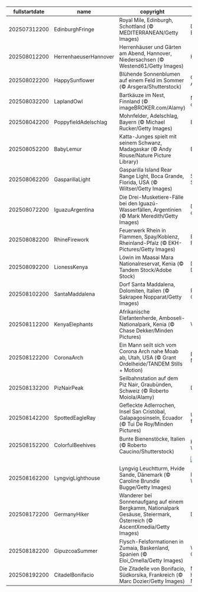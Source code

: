 |fullstartdate|name|copyright|title|image|
|--|--|--|--|--|
202507312200|EdinburghFringe|Royal Mile, Edinburgh, Schottland (© MEDITERRANEAN/Getty Images)|Die Stadt wird zur Bühne|![](/de-DE/2025/08/202507312200EdinburghFringe.jpg)|
202508012200|HerrenhaeuserHannover|Herrenhäuser und Gärten am Abend, Hannover, Niedersachsen (© Westend61/Getty Images)|Historische Pracht|![](/de-DE/2025/08/202508012200HerrenhaeuserHannover.jpg)|
202508022200|HappySunflower|Blühende Sonnenblumen auf einem Feld im Sommer (© Arsgera/Shutterstock)|Gelb, so weit das Auge reicht|![](/de-DE/2025/08/202508022200HappySunflower.jpg)|
202508032200|LaplandOwl|Bartkäuze im Nest, Finnland (© imageBROKER.com/Alamy)|Mystische Jäger der Nacht|![](/de-DE/2025/08/202508032200LaplandOwl.jpg)|
202508042200|PoppyfieldAdelschlag|Mohnfelder, Adelschlag, Bayern (© Michael Rucker/Getty Images)|Bayerische Idylle|![](/de-DE/2025/08/202508042200PoppyfieldAdelschlag.jpg)|
202508052200|BabyLemur|Katta-Junges spielt mit seinem Schwanz, Madagaskar (© Andy Rouse/Nature Picture Library)|Ein pelziger Geselle|![](/de-DE/2025/08/202508052200BabyLemur.jpg)|
202508062200|GasparillaLight|Gasparilla Island Rear Range Light, Boca Grande, Florida, USA (© Wiltser/Getty Images)|Stille Helden der Seefahrt|![](/de-DE/2025/08/202508062200GasparillaLight.jpg)|
202508072200|IguazuArgentina|Die Drei-Musketiere-Fälle bei den Iguazú-Wasserfällen, Argentinien (© Mark Meredith/Getty Images)|Der große Auftritt der Natur|![](/de-DE/2025/08/202508072200IguazuArgentina.jpg)|
202508082200|RhineFirework|Feuerwerk Rhein in Flammen, Spay/Koblenz, Rheinland-Pfalz (© EKH-Pictures/Getty Images)|Ein sensationelles Feuerwerkspektakel|![](/de-DE/2025/08/202508082200RhineFirework.jpg)|
202508092200|LionessKenya|Löwin im Maasai Mara Nationalreservat, Kenia (© Tandem Stock/Adobe Stock)|Die Königin des Dschungels|![](/de-DE/2025/08/202508092200LionessKenya.jpg)|
202508102200|SantaMaddalena|Dorf Santa Maddalena, Dolomiten, Italien (© Sakrapee Nopparat/Getty Images)|Postkarte von den Gipfeln|![](/de-DE/2025/08/202508102200SantaMaddalena.jpg)|
202508112200|KenyaElephants|Afrikanische Elefantenherde, Amboseli-Nationalpark, Kenia (© Chase Dekker/Minden Pictures)|Weise Riesen|![](/de-DE/2025/08/202508112200KenyaElephants.jpg)|
202508122200|CoronaArch|Ein Mann seilt sich vom Corona Arch nahe Moab ab, Utah, USA (© Grant Ordelheide/TANDEM Stills + Motion)|Ein Geheimnis der Natur|![](/de-DE/2025/08/202508122200CoronaArch.jpg)|
202508132200|PizNairPeak|Seilbahnstation auf dem Piz Nair, Graubünden, Schweiz (© Roberto Moiola/Alamy)|Der Gipfel ruft|![](/de-DE/2025/08/202508132200PizNairPeak.jpg)|
202508142200|SpottedEagleRay|Gefleckte Adlerrochen, Insel San Cristóbal, Galapagosinseln, Ecuador (© Tui De Roy/Minden Pictures)|Unter Wasser fliegen|![](/de-DE/2025/08/202508142200SpottedEagleRay.jpg)|
202508152200|ColorfulBeehives|Bunte Bienenstöcke, Italien (© Roberto Caucino/Shutterstock)|Kleine Helfer, große Wirkung|![](/de-DE/2025/08/202508152200ColorfulBeehives.jpg)|
||||![](/de-DE/2025/08/.jpg)|
202508162200|LyngvigLighthouse|Lyngvig Leuchtturm, Hvide Sande, Dänemark (© Caroline Brundle Bugge/Getty Images)|Imposante Wegweiser|![](/de-DE/2025/08/202508162200LyngvigLighthouse.jpg)|
202508172200|GermanyHiker|Wanderer bei Sonnenaufgang auf einem Bergkamm, Nationalpark Gesäuse, Steiermark, Österreich (© AscentXmedia/Getty Images)|Der Berg ruft!|![](/de-DE/2025/08/202508172200GermanyHiker.jpg)|
202508182200|GipuzcoaSummer|Flysch-Felsformationen in Zumaia, Baskenland, Spanien (© Eloi_Omella/Getty Images)|Wunder der Geologie|![](/de-DE/2025/08/202508182200GipuzcoaSummer.jpg)|
202508192200|CitadelBonifacio|Die Zitadelle von Bonifacio, Südkorsika, Frankreich (© Marc Dozier/Getty Images)|Mächtige Mauern hoch über dem Meer|![](/de-DE/2025/08/202508192200CitadelBonifacio.jpg)|
